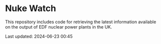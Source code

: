 # Nuke Watch

This repository includes code for retrieving the latest information available on the output of EDF nuclear power plants in the UK.

Last updated: 2024-06-23 00:45